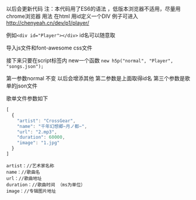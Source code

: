 以后会更新代码
注：本代码用了ES6的语法 ，低版本浏览器不适用，尽量用chrome浏览器
用法 在html 用id定义一个DIV   例子可进入 http://chenyeah.cn/dev/p1/player/

例如`<div id="Player"></div>` id名可以随意取

导入js文件和font-awesome css文件

接下来只要在script标签内 new一个函数 `new h5p("normal", "Player", "songs.json");`

第一参数normal 不变 以后会增添其他
第二参数是上面取得id名
第三个参数是歌单的json文件

歌单文件参数如下
```js
[
  {
    "artist": "CrossGear",
    "name": "千年幻想郷~月ノ都~",
    "url": "2.mp3",
    "duration": 60000,
    "image": "1.jpg"
  }
]
```
`artist：//艺术家名称`<br />
`name：//歌曲名`<br />
`url：//歌曲地址`<br />
`duration：//歌曲时间 （ms为单位）`<br />
`image：//专辑图片地址`<br />
